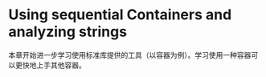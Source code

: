 # Using sequential Containers and analyzing strings
本章开始进一步学习使用标准库提供的工具（以容器为例）。学习使用一种容器可以更快地上手其他容器。  
